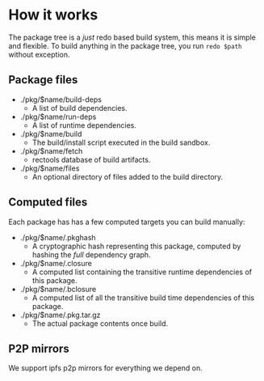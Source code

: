 # How it works

The package tree is a *just* redo based build system, this means it is simple and flexible. To build anything in the package tree, you run `redo $path` without exception.


## Package files

- ./pkg/$name/build-deps
  - A list of build dependencies.
- ./pkg/$name/run-deps
  - A list of runtime dependencies.
- ./pkg/$name/build
  - The build/install script executed in the build sandbox.
- ./pkg/$name/fetch
  - rectools database of build artifacts.
- ./pkg/$name/files
  - An optional directory of files added to the build directory.


## Computed files

Each package has has a few computed targets you can build manually:

- ./pkg/$name/.pkghash
  - A cryptographic hash representing this package, computed by hashing the *full* dependency graph.
- ./pkg/$name/.closure
  - A computed list containing the transitive runtime dependencies of this package.
- ./pkg/$name/.bclosure
  - A computed list of all the transitive build time dependencies of this package.
- ./pkg/$name/.pkg.tar.gz
  - The actual package contents once build.


## P2P mirrors

We support ipfs p2p mirrors for everything we depend on.
